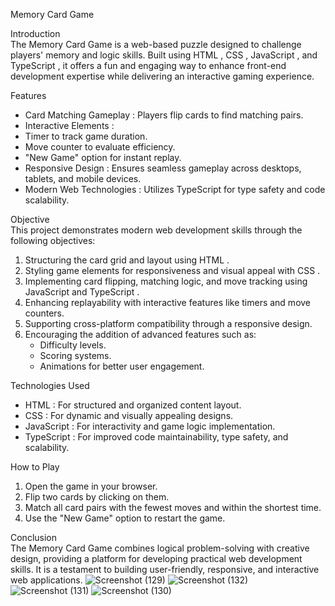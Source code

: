   Memory Card Game

  Introduction  
The Memory Card Game is a web-based puzzle designed to challenge players' memory and logic skills. Built using   HTML  ,   CSS  ,   JavaScript  , and   TypeScript  , it offers a fun and engaging way to enhance front-end development expertise while delivering an interactive gaming experience.

  Features  
-   Card Matching Gameplay  : Players flip cards to find matching pairs.
-   Interactive Elements  :
  - Timer to track game duration.
  - Move counter to evaluate efficiency.
  - "New Game" option for instant replay.
-   Responsive Design  : Ensures seamless gameplay across desktops, tablets, and mobile devices.
-   Modern Web Technologies  : Utilizes TypeScript for type safety and code scalability.

  Objective  
This project demonstrates modern web development skills through the following objectives:
1. Structuring the card grid and layout using   HTML  .
2. Styling game elements for responsiveness and visual appeal with   CSS  .
3. Implementing card flipping, matching logic, and move tracking using   JavaScript   and   TypeScript  .
4. Enhancing replayability with interactive features like timers and move counters.
5. Supporting cross-platform compatibility through a responsive design.
6. Encouraging the addition of advanced features such as:
   - Difficulty levels.
   - Scoring systems.
   - Animations for better user engagement.

  Technologies Used  
-   HTML  : For structured and organized content layout.
-   CSS  : For dynamic and visually appealing designs.
-   JavaScript  : For interactivity and game logic implementation.
-   TypeScript  : For improved code maintainability, type safety, and scalability.

  How to Play  
1. Open the game in your browser.
2. Flip two cards by clicking on them.
3. Match all card pairs with the fewest moves and within the shortest time.
4. Use the "New Game" option to restart the game.

  Conclusion  
The Memory Card Game combines logical problem-solving with creative design, providing a platform for developing practical web development skills. It is a testament to building user-friendly, responsive, and interactive web applications.
![Screenshot (129)](https://github.com/user-attachments/assets/9f6b8804-7967-4732-8827-022ee06ed4e4)
![Screenshot (132)](https://github.com/user-attachments/assets/ca3a2ab5-94c1-49b9-a616-ca120b8b8923)
![Screenshot (131)](https://github.com/user-attachments/assets/82b8395e-5502-47f1-b611-e40a7a4e50de)
![Screenshot (130)](https://github.com/user-attachments/assets/56159abc-fc64-4eb6-ad38-f67443294a97)

